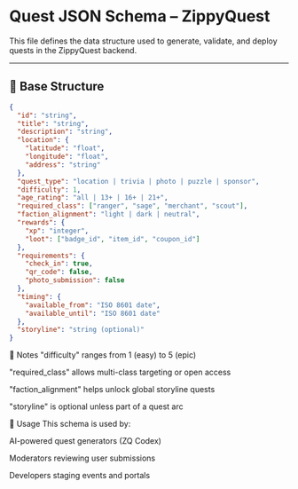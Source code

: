 # Quest JSON Schema – ZippyQuest

This file defines the data structure used to generate, validate, and deploy quests in the ZippyQuest backend.

---

## 🧱 Base Structure

```json
{
  "id": "string",
  "title": "string",
  "description": "string",
  "location": {
    "latitude": "float",
    "longitude": "float",
    "address": "string"
  },
  "quest_type": "location | trivia | photo | puzzle | sponsor",
  "difficulty": 1,
  "age_rating": "all | 13+ | 16+ | 21+",
  "required_class": ["ranger", "sage", "merchant", "scout"],
  "faction_alignment": "light | dark | neutral",
  "rewards": {
    "xp": "integer",
    "loot": ["badge_id", "item_id", "coupon_id"]
  },
  "requirements": {
    "check_in": true,
    "qr_code": false,
    "photo_submission": false
  },
  "timing": {
    "available_from": "ISO 8601 date",
    "available_until": "ISO 8601 date"
  },
  "storyline": "string (optional)"
}

```

🎯 Notes
"difficulty" ranges from 1 (easy) to 5 (epic)

"required_class" allows multi-class targeting or open access

"faction_alignment" helps unlock global storyline quests

"storyline" is optional unless part of a quest arc

🔧 Usage
This schema is used by:

AI-powered quest generators (ZQ Codex)

Moderators reviewing user submissions

Developers staging events and portals
